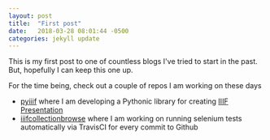 ```yaml
---
layout: post
title:  "First post"
date:   2018-03-28 08:01:44 -0500
categories: jekyll update
---
```

This is my first post to one of countless blogs I've tried to start in the past. But, hopefully I can keep this one up.

For the time being, check out a couple of repos I am working on these days

- [pyiiif](https://github.com/uchicago-library/pyiiif) where I am developing a Pythonic library for creating [IIIF Presentation](https://iiif.io/presentation/2/1)
- [iiifcollectionbrowse](https://github.com/uchicago-library/iiifcollectionbrowse) where I am working on running selenium tests automatically via TravisCI for every commit to Github

